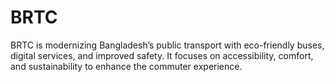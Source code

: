 # BRTC
BRTC is modernizing Bangladesh’s public transport with eco-friendly buses, digital services, and improved safety. It focuses on accessibility, comfort, and sustainability to enhance the commuter experience.
